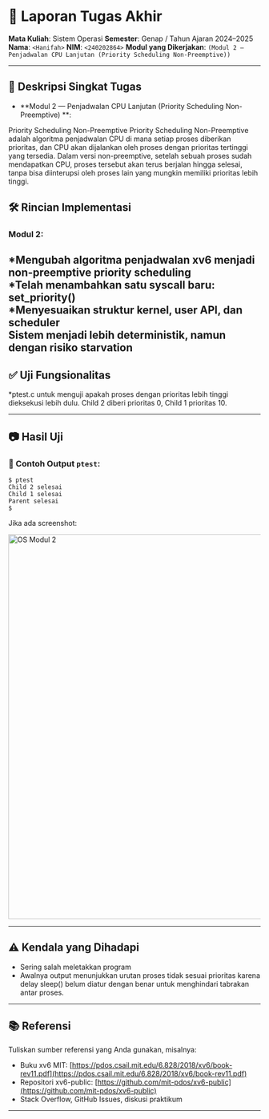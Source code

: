 # 📝 Laporan Tugas Akhir

**Mata Kuliah**: Sistem Operasi
**Semester**: Genap / Tahun Ajaran 2024–2025
**Nama**: `<Hanifah>`
**NIM**: `<240202864>`
**Modul yang Dikerjakan**:
`(Modul 2 — Penjadwalan CPU Lanjutan (Priority Scheduling Non-Preemptive))`

---

## 📌 Deskripsi Singkat Tugas

* **Modul 2 — Penjadwalan CPU Lanjutan (Priority Scheduling Non-Preemptive) **:
  
Priority Scheduling Non-Preemptive
Priority Scheduling Non-Preemptive adalah algoritma penjadwalan CPU di mana setiap proses diberikan prioritas, dan CPU akan dijalankan oleh proses dengan prioritas tertinggi yang tersedia. Dalam versi non-preemptive, setelah sebuah proses sudah mendapatkan CPU, proses tersebut akan terus berjalan hingga selesai, tanpa bisa diinterupsi oleh proses lain yang mungkin memiliki prioritas lebih tinggi.

## 🛠️ Rincian Implementasi

### Modul 2:

*Mengubah algoritma penjadwalan xv6 menjadi non-preemptive priority scheduling  
*Telah menambahkan satu syscall baru: set_priority()  
*Menyesuaikan struktur kernel, user API, dan scheduler  
**Sistem menjadi lebih deterministik, namun dengan risiko starvation**
---

## ✅ Uji Fungsionalitas

*ptest.c untuk menguji apakah proses dengan prioritas lebih tinggi dieksekusi lebih dulu. Child 2 diberi prioritas 0, Child 1 prioritas 10.

---

## 📷 Hasil Uji

### 📍 Contoh Output `ptest`:

```
$ ptest
Child 2 selesai
Child 1 selesai
Parent selesai
$ 
```

Jika ada screenshot:

<img width="1366" height="768" alt="OS Modul 2" src="https://github.com/user-attachments/assets/00182c6c-1c74-45ed-a003-1ba8226359e2" />


---

## ⚠️ Kendala yang Dihadapi

* Sering salah meletakkan program
* Awalnya output menunjukkan urutan proses tidak sesuai prioritas karena delay sleep() belum diatur dengan benar untuk menghindari tabrakan antar proses.

---

## 📚 Referensi

Tuliskan sumber referensi yang Anda gunakan, misalnya:

* Buku xv6 MIT: [https://pdos.csail.mit.edu/6.828/2018/xv6/book-rev11.pdf](https://pdos.csail.mit.edu/6.828/2018/xv6/book-rev11.pdf)
* Repositori xv6-public: [https://github.com/mit-pdos/xv6-public](https://github.com/mit-pdos/xv6-public)
* Stack Overflow, GitHub Issues, diskusi praktikum

---

